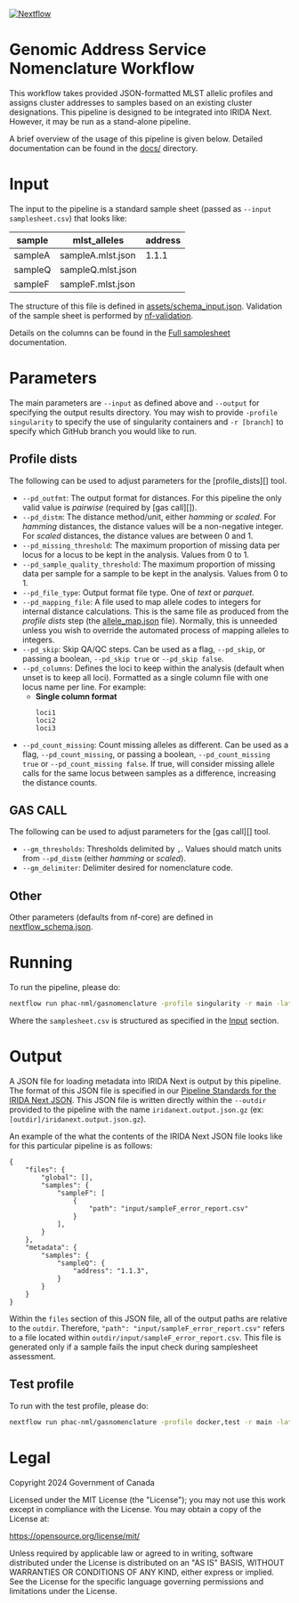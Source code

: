 [![Nextflow](https://img.shields.io/badge/nextflow-%E2%89%A523.04.3-brightgreen.svg)](https://www.nextflow.io/)

# Genomic Address Service Nomenclature Workflow

This workflow takes provided JSON-formatted MLST allelic profiles and assigns cluster addresses to samples based on an existing cluster designations. This pipeline is designed to be integrated into IRIDA Next. However, it may be run as a stand-alone pipeline.

A brief overview of the usage of this pipeline is given below. Detailed documentation can be found in the [docs/](docs/) directory.

# Input

The input to the pipeline is a standard sample sheet (passed as `--input samplesheet.csv`) that looks like:

| sample  | mlst_alleles      | address |
| ------- | ----------------- | ------- |
| sampleA | sampleA.mlst.json | 1.1.1   |
| sampleQ | sampleQ.mlst.json |         |
| sampleF | sampleF.mlst.json |         |

The structure of this file is defined in [assets/schema_input.json](assets/schema_input.json). Validation of the sample sheet is performed by [nf-validation](https://nextflow-io.github.io/nf-validation/).

Details on the columns can be found in the [Full samplesheet](docs/usage.md#full-samplesheet) documentation.

# Parameters

The main parameters are `--input` as defined above and `--output` for specifying the output results directory. You may wish to provide `-profile singularity` to specify the use of singularity containers and `-r [branch]` to specify which GitHub branch you would like to run.

## Profile dists

The following can be used to adjust parameters for the [profile_dists][] tool.

- `--pd_outfmt`: The output format for distances. For this pipeline the only valid value is _pairwise_ (required by [gas call][]).
- `--pd_distm`: The distance method/unit, either _hamming_ or _scaled_. For _hamming_ distances, the distance values will be a non-negative integer. For _scaled_ distances, the distance values are between 0 and 1.
- `--pd_missing_threshold`: The maximum proportion of missing data per locus for a locus to be kept in the analysis. Values from 0 to 1.
- `--pd_sample_quality_threshold`: The maximum proportion of missing data per sample for a sample to be kept in the analysis. Values from 0 to 1.
- `--pd_file_type`: Output format file type. One of _text_ or _parquet_.
- `--pd_mapping_file`: A file used to map allele codes to integers for internal distance calculations. This is the same file as produced from the _profile dists_ step (the [allele_map.json](docs/output.md#profile-dists) file). Normally, this is unneeded unless you wish to override the automated process of mapping alleles to integers.
- `--pd_skip`: Skip QA/QC steps. Can be used as a flag, `--pd_skip`, or passing a boolean, `--pd_skip true` or `--pd_skip false`.
- `--pd_columns`: Defines the loci to keep within the analysis (default when unset is to keep all loci). Formatted as a single column file with one locus name per line. For example:
  - **Single column format**
    ```
    loci1
    loci2
    loci3
    ```
- `--pd_count_missing`: Count missing alleles as different. Can be used as a flag, `--pd_count_missing`, or passing a boolean, `--pd_count_missing true` or `--pd_count_missing false`. If true, will consider missing allele calls for the same locus between samples as a difference, increasing the distance counts.

## GAS CALL

The following can be used to adjust parameters for the [gas call][] tool.

- `--gm_thresholds`: Thresholds delimited by `,`. Values should match units from `--pd_distm` (either _hamming_ or _scaled_).
- `--gm_delimiter`: Delimiter desired for nomenclature code.

## Other

Other parameters (defaults from nf-core) are defined in [nextflow_schema.json](nextflow_schmea.json).

# Running

To run the pipeline, please do:

```bash
nextflow run phac-nml/gasnomenclature -profile singularity -r main -latest --input assets/samplesheet.csv --outdir results
```

Where the `samplesheet.csv` is structured as specified in the [Input](#input) section.

# Output

A JSON file for loading metadata into IRIDA Next is output by this pipeline. The format of this JSON file is specified in our [Pipeline Standards for the IRIDA Next JSON](https://github.com/phac-nml/pipeline-standards#32-irida-next-json). This JSON file is written directly within the `--outdir` provided to the pipeline with the name `iridanext.output.json.gz` (ex: `[outdir]/iridanext.output.json.gz`).

An example of the what the contents of the IRIDA Next JSON file looks like for this particular pipeline is as follows:

```
{
    "files": {
        "global": [],
        "samples": {
            "sampleF": [
                {
                    "path": "input/sampleF_error_report.csv"
                }
            ],
        }
    },
    "metadata": {
        "samples": {
            "sampleQ": {
                "address": "1.1.3",
            }
        }
    }
}
```

Within the `files` section of this JSON file, all of the output paths are relative to the `outdir`. Therefore, `"path": "input/sampleF_error_report.csv"` refers to a file located within `outdir/input/sampleF_error_report.csv`. This file is generated only if a sample fails the input check during samplesheet assessment.

## Test profile

To run with the test profile, please do:

```bash
nextflow run phac-nml/gasnomenclature -profile docker,test -r main -latest --outdir results
```

# Legal

Copyright 2024 Government of Canada

Licensed under the MIT License (the "License"); you may not use
this work except in compliance with the License. You may obtain a copy of the
License at:

https://opensource.org/license/mit/

Unless required by applicable law or agreed to in writing, software distributed
under the License is distributed on an "AS IS" BASIS, WITHOUT WARRANTIES OR
CONDITIONS OF ANY KIND, either express or implied. See the License for the
specific language governing permissions and limitations under the License.
